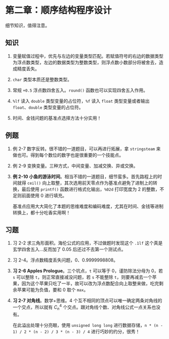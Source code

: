 # 第二章：顺序结构程序设计

细节知识，值得注意。

## 知识

1. 变量赋值过程中，优先与左边的变量类型匹配。若赋值符号的右边的数据类型为浮点数类型，左边的数据类型为整数类型，则浮点数小数部分将被舍去，造成精度丢失。

2. `char` 类型本质还是整数类型。

3. 常规 `+0.5` 浮点数四舍五入。`round()` 函数也可以实现四舍五入作用。

4. `%lf` 读入 `double` 类型变量的占位符，`%f` 读入 `float` 类型变量或者输出 `float`、`double` 类型变量的占位符。

5. 时间、金钱问题的基准点选择方法十分实用！

## 例题

1. 例 2-7 数字反转。很不错的一道题目，可以再进行拓展，拿 `stringsteam` 来做也可。得到每个数位的数字也是很重要的一个技能点。

2. 例 2-9 变换变量。三种方式，中间变量、加减交换、异或交换。

3. **例 2-10 小鱼的游泳时间**。相当不错的一道题目，细节蛮多。首先路程上的时间就得 `ceil()` 向上取整，其次选用前天零点作为基准点避免了进制上的转换，最后使用 `printf()` 函数进行格式化输出，`%02d` 打印宽度为 2 的整数，不足则前面使用 0 进行填充。

    基准点应用大大简化了本题的思维难度和编码难度，尤其在时间、金钱等进制转换上，都十分吃香实用啊！

## 习题

1. 习 2-2 求三角形面积。海伦公式的应用，不过做题时发现这个 `.1lf` 这个真是玄学四舍五入...反而加了 0.05 后还过不去第一个测试点。

2. 习 2-4。浮点数精度丢失问题，0、0.9999998808。

3. **习 2-6 Apples Prologue**。三个坑点，`t` 可以等于 0，谨防除法分母为 0，若 `s` 可以整除 `t`，则正常直接减没问题，若 `s` 不能整除 `t`，则要再减去一个苹果，因为这个苹果只吃了一半，故可以改为浮点数配合向上取整来做，吃完剩余苹果可能为负值，要和 0 取个 `max`。

4. **习 2-7 对角线**。数学+思维。4 个互不相同的顶点可以唯一确定两条对角线的一个交点，所以就有 $C_n^4$ 个交点。跟对角线个数、对角线公式一点关系也没有。

    在此溢出处理十分亮眼，使用 `unsigned long long` 进行数据存储，`n * (n - 1) / 2 * (n - 2) / 3 * (n - 3) / 4` 进行巧妙的约分，很秀！
    